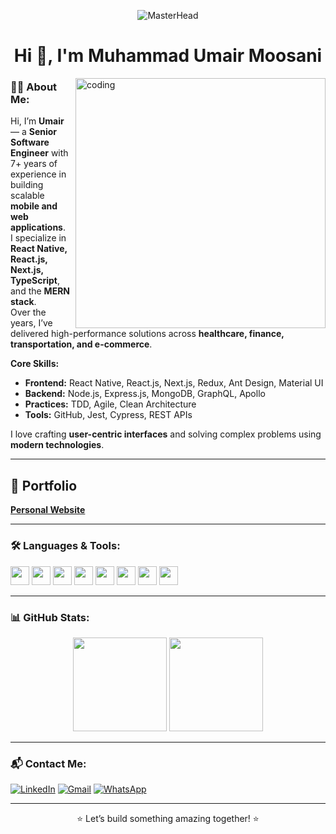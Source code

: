 <p align="center">
  <img src="https://user-images.githubusercontent.com/74038190/213910845-af37a709-8995-40d6-be59-724526e3c3d7.gif" alt="MasterHead"/>
</p>

<h1 align="center">Hi 👋, I'm Muhammad Umair Moosani</h1>

<img align="right" alt="coding" width="400" src="https://user-images.githubusercontent.com/74038190/235224431-e8c8c12e-6826-47f1-89fb-2ddad83b3abf.gif" />

### 👨‍💻 About Me:
Hi, I’m **Umair** — a **Senior Software Engineer** with 7+ years of experience in building scalable **mobile and web applications**.  
I specialize in **React Native, React.js, Next.js, TypeScript**, and the **MERN stack**.  
Over the years, I’ve delivered high-performance solutions across **healthcare, finance, transportation, and e-commerce**.

**Core Skills:**
- **Frontend:** React Native, React.js, Next.js, Redux, Ant Design, Material UI  
- **Backend:** Node.js, Express.js, MongoDB, GraphQL, Apollo  
- **Practices:** TDD, Agile, Clean Architecture  
- **Tools:** GitHub, Jest, Cypress, REST APIs  

I love crafting **user-centric interfaces** and solving complex problems using **modern technologies**.

---

## 🚀 Portfolio
[**Personal Website**](https://muhammadumairmoosani.github.io)

---

### 🛠️ Languages & Tools:
<p>
  <img src="https://cdn.jsdelivr.net/gh/devicons/devicon/icons/javascript/javascript-original.svg" height="30" />
  <img src="https://cdn.jsdelivr.net/gh/devicons/devicon/icons/typescript/typescript-original.svg" height="30" />
  <img src="https://cdn.jsdelivr.net/gh/devicons/devicon/icons/react/react-original.svg" height="30" />
  <img src="https://cdn.jsdelivr.net/gh/devicons/devicon/icons/nodejs/nodejs-original.svg" height="30" />
  <img src="https://cdn.jsdelivr.net/gh/devicons/devicon/icons/mongodb/mongodb-original.svg" height="30" />
  <img src="https://cdn.jsdelivr.net/gh/devicons/devicon/icons/docker/docker-original.svg" height="30" />
  <img src="https://cdn.jsdelivr.net/gh/devicons/devicon/icons/firebase/firebase-plain.svg" height="30" />
  <img src="https://cdn.jsdelivr.net/gh/devicons/devicon/icons/figma/figma-original.svg" height="30" />
</p>

---

### 📊 GitHub Stats:
<p align="center">
  <img src="https://github-readme-stats.vercel.app/api?username=MuhammadUmairMoosani&show_icons=true&theme=dracula" height="150" />
  <img src="https://github-readme-stats.vercel.app/api/top-langs?username=MuhammadUmairMoosani&layout=compact&theme=dracula" height="150" />
</p>

---

### 📬 Contact Me:
[![LinkedIn](https://img.shields.io/badge/LinkedIn-0077B5?style=for-the-badge&logo=linkedin&logoColor=white)](https://www.linkedin.com/in/muhammad-umair-moosani/)
[![Gmail](https://img.shields.io/badge/Email-D14836?style=for-the-badge&logo=gmail&logoColor=white)](mailto:muhammadumairmoosani@gmail.com)
[![WhatsApp](https://img.shields.io/badge/WhatsApp-25D366?style=for-the-badge&logo=whatsapp&logoColor=white)](https://wa.me/923351379302)


---

<p align="center">⭐ Let’s build something amazing together! ⭐</p>





